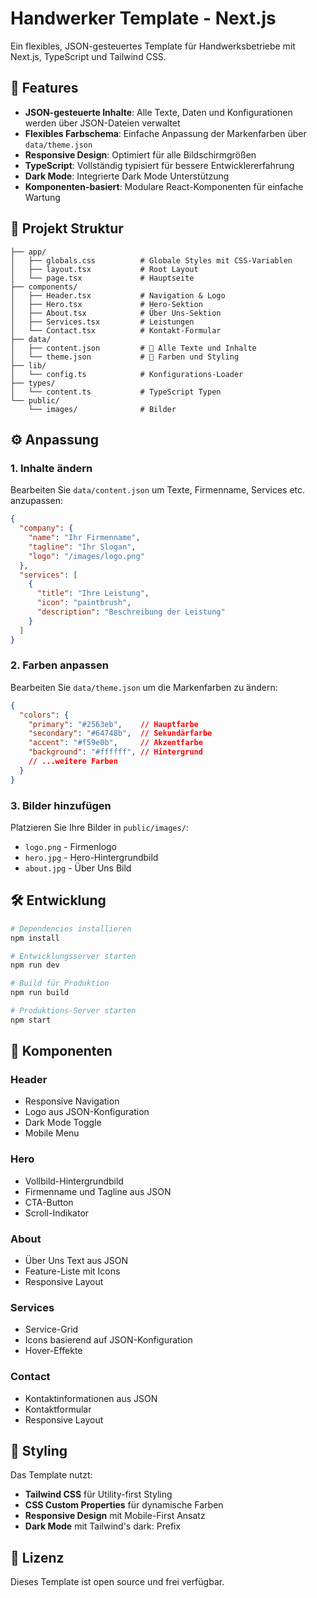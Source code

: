 # Handwerker Template - Next.js

Ein flexibles, JSON-gesteuertes Template für Handwerksbetriebe mit Next.js, TypeScript und Tailwind CSS.

## 🚀 Features

- **JSON-gesteuerte Inhalte**: Alle Texte, Daten und Konfigurationen werden über JSON-Dateien verwaltet
- **Flexibles Farbschema**: Einfache Anpassung der Markenfarben über `data/theme.json`
- **Responsive Design**: Optimiert für alle Bildschirmgrößen
- **TypeScript**: Vollständig typisiert für bessere Entwicklererfahrung
- **Dark Mode**: Integrierte Dark Mode Unterstützung
- **Komponenten-basiert**: Modulare React-Komponenten für einfache Wartung

## 📁 Projekt Struktur

```
├── app/
│   ├── globals.css          # Globale Styles mit CSS-Variablen
│   ├── layout.tsx           # Root Layout
│   └── page.tsx             # Hauptseite
├── components/
│   ├── Header.tsx           # Navigation & Logo
│   ├── Hero.tsx             # Hero-Sektion
│   ├── About.tsx            # Über Uns-Sektion
│   ├── Services.tsx         # Leistungen
│   └── Contact.tsx          # Kontakt-Formular
├── data/
│   ├── content.json         # 📝 Alle Texte und Inhalte
│   └── theme.json           # 🎨 Farben und Styling
├── lib/
│   └── config.ts            # Konfigurations-Loader
├── types/
│   └── content.ts           # TypeScript Typen
└── public/
    └── images/              # Bilder
```

## ⚙️ Anpassung

### 1. Inhalte ändern

Bearbeiten Sie `data/content.json` um Texte, Firmenname, Services etc. anzupassen:

```json
{
  "company": {
    "name": "Ihr Firmenname",
    "tagline": "Ihr Slogan",
    "logo": "/images/logo.png"
  },
  "services": [
    {
      "title": "Ihre Leistung",
      "icon": "paintbrush",
      "description": "Beschreibung der Leistung"
    }
  ]
}
```

### 2. Farben anpassen

Bearbeiten Sie `data/theme.json` um die Markenfarben zu ändern:

```json
{
  "colors": {
    "primary": "#2563eb",    // Hauptfarbe
    "secondary": "#64748b",  // Sekundärfarbe  
    "accent": "#f59e0b",     // Akzentfarbe
    "background": "#ffffff", // Hintergrund
    // ...weitere Farben
  }
}
```

### 3. Bilder hinzufügen

Platzieren Sie Ihre Bilder in `public/images/`:
- `logo.png` - Firmenlogo
- `hero.jpg` - Hero-Hintergrundbild
- `about.jpg` - Über Uns Bild

## 🛠️ Entwicklung

```bash
# Dependencies installieren
npm install

# Entwicklungsserver starten
npm run dev

# Build für Produktion
npm run build

# Produktions-Server starten  
npm start
```

## 📱 Komponenten

### Header
- Responsive Navigation
- Logo aus JSON-Konfiguration
- Dark Mode Toggle
- Mobile Menu

### Hero
- Vollbild-Hintergrundbild
- Firmenname und Tagline aus JSON
- CTA-Button
- Scroll-Indikator

### About
- Über Uns Text aus JSON
- Feature-Liste mit Icons
- Responsive Layout

### Services
- Service-Grid
- Icons basierend auf JSON-Konfiguration
- Hover-Effekte

### Contact
- Kontaktinformationen aus JSON
- Kontaktformular
- Responsive Layout

## 🎨 Styling

Das Template nutzt:
- **Tailwind CSS** für Utility-first Styling
- **CSS Custom Properties** für dynamische Farben
- **Responsive Design** mit Mobile-First Ansatz
- **Dark Mode** mit Tailwind's dark: Prefix

## 📄 Lizenz

Dieses Template ist open source und frei verfügbar. 